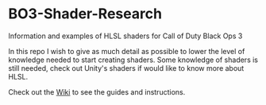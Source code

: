 # BO3-Shader-Research
Information and examples of HLSL shaders for Call of Duty Black Ops 3

In this repo I wish to give as much detail as possible to lower the level of knowledge needed to start creating shaders. Some knowledge of shaders is still needed, check out Unity's shaders if would like to know more about HLSL.

Check out the [Wiki](https://github.com/olie304/BO3-Shader-Research/wiki) to see the guides and instructions.

